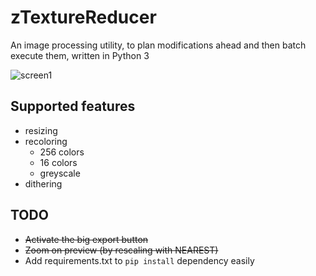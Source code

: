# zTextureReducer

An image processing utility, to plan modifications ahead and then batch execute them, written in Python 3

![screen1](https://user-images.githubusercontent.com/7415076/51576429-3b13f680-1ec7-11e9-8797-f5a44c7c6421.png)

## Supported features

 - resizing
 - recoloring
    + 256 colors
    + 16 colors
    + greyscale
 - dithering

## TODO

 - ~~Activate the big export button~~
 - ~~Zoom on preview (by rescaling with NEAREST)~~
 - Add requirements.txt to `pip install` dependency easily


